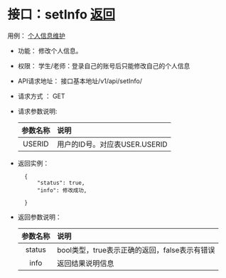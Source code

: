 <!-- markdownlint-disable MD033-->
<!-- 禁止MD033类型的警告 https://www.npmjs.com/package/markdownlint -->

# 接口：setInfo  [返回](./README.md)
用例： [个人信息维护](./个人信息维护.md)

- 功能：
    修改个人信息。
    
- 权限：
    学生/老师：登录自己的账号后只能修改自己的个人信息    
    
- API请求地址： 
   接口基本地址/v1/api/setInfo/<USERID>

- 请求方式 ：
    GET
      
- 请求参数说明:        

  |参数名称|说明|
  |:---------:|:--------------------------------------------------------|      
  |USERID|用户的ID号。对应表USER.USERID|
  
- 返回实例：

        {         
            "status": true,
            "info": 修改成功,
                   
        }
 
- 返回参数说明：    
 
  |参数名称|说明|
  |:---------:|:--------------------------------------------------------|      
  |status|bool类型，true表示正确的返回，false表示有错误|
  |info|返回结果说明信息|


